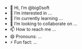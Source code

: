 - 👋 Hi, I’m @big0soft
- 👀 I’m interested in ...
- 🌱 I’m currently learning ...
- 💞️ I’m looking to collaborate on ...
- 📫 How to reach me ...
- 😄 Pronouns: ...
- ⚡ Fun fact: ...

<!---
big0soft/big0soft is a ✨ special ✨ repository because its `README.md` (this file) appears on your GitHub profile.
You can click the Preview link to take a look at your changes.
--->
